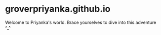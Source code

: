 # groverpriyanka.github.io
Welcome to Priyanka's world. Brace yourselves to dive into this adventure ^_^
